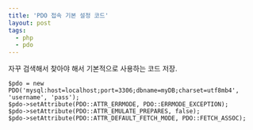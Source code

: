 ```yaml
---
title: 'PDO 접속 기본 설정 코드'
layout: post
tags:
  - php
  - pdo
---
```


자꾸 검색해서 찾아야 해서 기본적으로 사용하는 코드 저장.

    $pdo = new PDO('mysql:host=localhost;port=3306;dbname=myDB;charset=utf8mb4', 'username', 'pass');
    $pdo->setAttribute(PDO::ATTR_ERRMODE, PDO::ERRMODE_EXCEPTION);
    $pdo->setAttribute(PDO::ATTR_EMULATE_PREPARES, false);
    $pdo->setAttribute(PDO::ATTR_DEFAULT_FETCH_MODE, PDO::FETCH_ASSOC);
